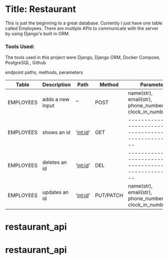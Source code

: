 <h1>Title: Restaurant</h1>

<p>This is just the beginning to a great database. Currently I just have one table called Employees. There are
multiple APIs to communicate with the server by using Django's built in ORM. 
</p>

<h3>Tools Used:</h3>
<p>The tools used in this project were Django, Django ORM, Docker Compose, PostgreSQL, Github</p>

endpoint paths, methods, perameters 

| Table     |   Description    |     Path      |   Method  |  Parameter                                                     |
| --------- | ---------------- | ------------- |  -------  | -------------------------------------------------------------- |
| EMPLOYEES | adds a new input |      ''       |    POST   | name(str), email(str), phone_number(int), clock_in_number(int) |
| EMPLOYEES | shows an id      |   '<int:id>'  |    GET    | -------------------------------------------------------------- |
| EMPLOYEES | deletes an id    |   '<int:id>'  |    DEL    | -------------------------------------------------------------- |
| EMPLOYEES | updates an id    |   '<int:id>'  | PUT/PATCH | name(str), email(str), phone_number(int), clock_in_number(int) |

# restaurant_api
# restaurant_api

